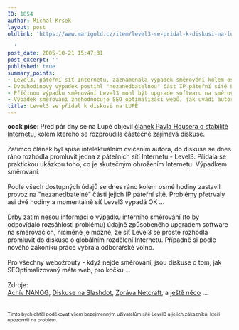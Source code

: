 ```yaml
---
ID: 1854
author: Michal Krsek
layout: post
oldlink: 'https://www.marigold.cz/item/level3-se-pridal-k-diskusi-na-lupe

  '
post_date: 2005-10-21 15:47:31
post_excerpt: ''
published: true
summary_points:
- Level3, páteřní síť Internetu, zaznamenala výpadek směrování kolem osmé hodiny ranní.
- Dvouhodinový výpadek postihl "nezanedbatelnou" část IP páteřní sítě Level3.
- Příčinou výpadku směrování Level3 mohl být upgrade softwaru na směrovačích.
- Výpadek směrování znehodnocuje SEO optimalizaci webů, jak uvádí autor.
title: Level3 se přidal k diskusi na LUPĚ
---
```


<p><b>oook píše</b>: Před pár dny se na Lupě objevil <a href="http://www.lupa.cz/clanek.php3?show=4452" >článek Pavla Housera o stabilitě Internetu</a>, kolem kterého se rozproudila částečně zajímavá diskuse. <br />
<br />
Zatímco článek byl spíše intelektuálním cvičením autora, do diskuse se
dnes ráno rozhodla promluvit jedna z páteřních sítí Internetu - Level3.
Přidala se praktickou ukázkou toho, co je skutečným ohrožením
Internetu. Výpadkem směrování.<br />
<br />
Podle všech dostupných údajů se dnes ráno kolem osmé hodiny zastavil
provoz na "nezanedbatelné" části jejich IP páteřní sítě. Problémy
přetrvaly asi dvě hodiny a momentálně síť Level3 vypadá OK ...<br />
<br />
Drby zatím nesou informaci o výpadku interního směrování (to by
odpovídalo rozsáhlosti problému) údajně způsobeného upgradem software
na směrovačích, nicméně je možné, že síť Level3 se prostě rozhodla
promluvit do diskuse o globálním rozdělení Internetu. Případně si podle
nového zákoníku práce vybrala odborářské volno.<br />
<br />
Pro všechny webožrouty - když nejde směrování, jsou diskuse o tom, jak SEOptimalizovaný máte web, pro kočku ...<br />
<br />
Zdroje:<br />
<a href="http://www.merit.edu/mail.archives/nanog/">Achív NANOG</a>, <a href="http://slashdot.org/articles/05/10/21/0958232.shtml?tid=215&amp;tid=95">Diskuse na Slashdot</a>, <a href="http://news.netcraft.com/archives/2005/10/21/level_3_network_problems_affect_web_traffic.html">Zpráva Netcraft</a>, a <a href="http://www.dummocrats.com/archives/001174.php">ještě něco</a> ...<br />
<br />
<br />
<span style="font-size:8pt;">Tímto bych chtěl poděkovat všem bezejmenným uživatelům sítě Level3 a jejich zákazníků, kteří upozornili na problém.</span></p>